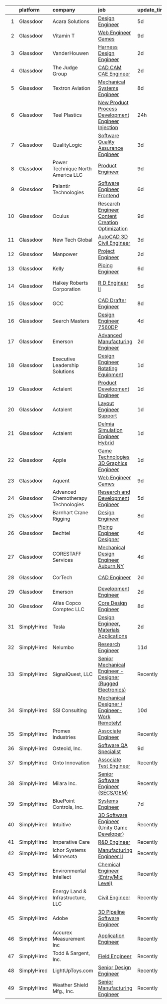 

|    | platform    | company                            | job                                                                                                                                                                                                                                                                                                                                                                                                                                                                                                                                                                                                                                                                                                                                                                                                                                                                                                                                                                                                                                                                                                                                                                                                                                                                                                                                                                                                                                                                                                                                                                   | update_time   | location             |
|---:|:------------|:-----------------------------------|:----------------------------------------------------------------------------------------------------------------------------------------------------------------------------------------------------------------------------------------------------------------------------------------------------------------------------------------------------------------------------------------------------------------------------------------------------------------------------------------------------------------------------------------------------------------------------------------------------------------------------------------------------------------------------------------------------------------------------------------------------------------------------------------------------------------------------------------------------------------------------------------------------------------------------------------------------------------------------------------------------------------------------------------------------------------------------------------------------------------------------------------------------------------------------------------------------------------------------------------------------------------------------------------------------------------------------------------------------------------------------------------------------------------------------------------------------------------------------------------------------------------------------------------------------------------------|:--------------|:---------------------|
|  1 | Glassdoor   | Acara Solutions                    | [Design Engineer](https://www.glassdoor.com/partner/jobListing.htm?pos=127&ao=1110586&s=58&guid=000001810e9f379daa11afca5c437d20&src=GD_JOB_AD&t=SR&vt=w&ea=1&cs=1_eccfbecc&cb=1653807724879&jobListingId=1007887087274&cpc=334ABAF5D42DC775&jrtk=3-0-1g479udui38ql001-1g479udv0j45a800-6f31b7eadf8f5f9d--6NYlbfkN0BQuJXpfawXtfhwzLerQhC04iCxGrelUvn_xttDeop7CMmG32gURwRxtmLdzLGxgESgbFqZVBFJj-11CBje-kqhTPJIbaTwcX9vCt3mVLYvkrvDeaQ1EWwCxja-h5LLrTKHVEgghIMFU1RgGdmQIEOVJIAjbrODrwhLIUsrLIuwCqsj7NzJ81GLncRFP-z2unzAh1M9ZaMk4SdE8BjPZ-OnUGlsfRLMPpmfG-JPjqpcxeACWEG_lJ3e-n742p3wg8yyBony9uXJoLiWn8s6jLgUKyIbAW0cbRIM2ZzllbtPn2h8TApenyGCbYz5vxYbEo6LD2TFR5QoTf_FRk-cevZL8oWBmdXm-oBqHCYZ0aq7pcvsUucPiu6yYnKrPrmldHuNfiDPWy2OIvgrDFmQQwAGXtabf2jsUY21srk3vEJAzV7vmAuqRedmYwQN8AHe9XjA4XcmqAs0KRjTL-EmlX8ElOABdR39B_JsKOgk2x8bJijNH_BhhwGTMHLEK1lRVHqsDQgyW7whzAE00M7wDqW4NEWlKXBHPv6Dr9duJTfcAn5ive75ek5zKgQsmGCN_rWHoKulX1ntVXd2QELebbUvf-NjcOYdzyye6TbihnNMy59DajDzigIhGMVVtaQ403blATdHsu0zJL-di3QcA3QPU_ENGPYSfWweU7Q1LUOyl_1pICERYRW4ecX4Bei-8AZEYQF2fIwhSqatXvAuYAdx)                                                                                                                                                                                                                                                                                                                                                                                                                                                                                            | 5d            | Palmdale, CA         |
|  2 | Glassdoor   | Vitamin T                          | [Web Engineer   Games](https://www.glassdoor.com/partner/jobListing.htm?pos=123&ao=1110586&s=58&guid=000001810e9f379daa11afca5c437d20&src=GD_JOB_AD&t=SR&vt=w&cs=1_7e0861f8&cb=1653807724878&jobListingId=1007877187372&cpc=334ABAF5D42DC775&jrtk=3-0-1g479udui38ql001-1g479udv0j45a800-ba85520fba35234a--6NYlbfkN0DMrcEu7yrtATojKJA7cEzGQ3FdRGWLh0CZQInL4ECGI6k5tN82kdM0OKoro5eXmjrufZqZtXfByovSgcoQcns9-tvlX7OU6IiLd9ywrWj7Fzmp8LuB9hbZck3Dz6xI6qFo1bgRTbIMnDt9sJ4Oerwt-9musdta9CPDWE_MI0E0VdOLbQKNHSW9FlIGU1VmkqtUaDcYAcJu92UE57P1KIDepXyO-eHNYAtbvK78wYHczn1vo_WCFO2_0JDCjuDeHIZDcvdkAiJJEb-JzhzixGhzU-t3L_hXGn3umEYCPJlVzVl5Nf-xcsdR7OxYX3joGcUcGkPbXbpFI0r5boiCn7hUd2mJDJK5a-byGT_qmCMbITlrCGIKT1qRtstADgtYCDdqF7pDqq5ZQAFkIAjnbPlcrYzgLwhvKj4HxZlVZSKsg5J29QEuTNiHilqdhZy30EBJ23e9ABjF4N0INur4A4hS)                                                                                                                                                                                                                                                                                                                                                                                                                                                                                                                                                                                                                                                                                                                                                            | 9d            | Remote               |
|  3 | Glassdoor   | VanderHouwen                       | [Harness Design Engineer](https://www.glassdoor.com/partner/jobListing.htm?pos=119&ao=1110586&s=58&guid=000001810e9f379daa11afca5c437d20&src=GD_JOB_AD&t=SR&vt=w&ea=1&cs=1_152653c1&cb=1653807724877&jobListingId=1007896029376&cpc=39A4E8CE329AB187&jrtk=3-0-1g479udui38ql001-1g479udv0j45a800-91f6ce859843676a--6NYlbfkN0DwTFf1i8tHxx5w6n6Gg6g51G1v2moTctKTWRheSvOoBHnJLacLfpCn6UqJ3ARmIQsf5uvf2ZlR4NmmMZx-ADsGYsocAG02ozqXB4TbmpJEWlPYSzvt_xC6ZFrucGzip7tUmOlpNtYntLM2QnjezsBx28bnQRBRTqcraRCkbNwozm0knocCzroQrHOyG-thFWa8EPcPsYU3pMl7ORPHQQMS9WKytC5jZzyQPAlHJVBP0bwFgoaI_Co0oXDophcVnrrwaPmp2NWy7bhxY8zF3xmW_oZmVQmFWcr4RmxrRf19ZE51qoSnABnUsQQtquFqhZVwpzXErv1Df2psAq64uO8n7W_aULQbs8ieN3mn98UoqB86WCNuw6YSL5UMaqMRZzO8jU0ljVu1Lx2vpZq3qJ9W7OFj9wWNsSX4dwoZc9i5B98AZ5kn7TctHtLs_c3Zhl0BxSmgO6ULIq6upeMrzkUCizvzKsOHjVr1XCS6X4e10LO2hAHJLo5U0zj9WhGoBa-OcGFPIsUQTcsDXu7nLboXV9q1srHQp-loLtr8V_h8i0_lTAb7hgpyjYr11uC9rhGKHXfw7lvfpbOJk71nPm64cMuSA4V4hTA%3D)                                                                                                                                                                                                                                                                                                                                                                                                                                                                                                                                                                                                      | 2d            | Eugene, OR           |
|  4 | Glassdoor   | The Judge Group                    | [CAD CAM CAE Engineer](https://www.glassdoor.com/partner/jobListing.htm?pos=107&ao=1110586&s=58&guid=000001810e9f379daa11afca5c437d20&src=GD_JOB_AD&t=SR&vt=w&cs=1_7b30b247&cb=1653807724876&jobListingId=1007895133794&cpc=FDA93C03AE7AED37&jrtk=3-0-1g479udui38ql001-1g479udv0j45a800-fae78ff3c575c1c6--6NYlbfkN0AEfvaTCbEyT-QU0mB1I0G9RQ6RLW6MmY4ibAKfSb27DkVWgLbvCGilYWmviU5BJjw2-IW_5_zKp2K9Iqb16U6NbR-Nz-4DJPb-tOcj-iN5tBHn0i5grRvx2zpOwwtpGXv040duLfRK3-ZgT8AH3XCX-tBb1HwSjRsp7swUdUfwCw3ZafCGZOO5RnCQOjxY1i4FBhlrFTgigZsykPZ4WiaTaTqPClmLmoDRYLyhGsWIdUTGihLB0km-55t4pTyLc9TMYKtqEzcxXCMeeyZAkitJVz9Ct2NbF4gQtP3rSzT2O3IXsd2-0Wj31ElTjsfL0hvWX9527GrP7g82pMkqBYyWpu0a8qiYOKKbWITgst_Xn0ytJP3Ap7QRQhQUU11ppZJQ0Z_B2j8EmHdjmO25KDQUgETzcEx1xpCpalwOWRNXYiYlvS7r24BolwR0kPCVRvg6UYgxJk1wYZVVF3H5sxF4kt2soAuHQ3g9GxWMirlNALRri2odQcRZi35IpPYtempEhac6h6SH8Ajrje7FO65u_GtOPJlluRFfhBexNS400zHn2k2Ychw8d8o3XG9KXdEDAt1IP8VgG6oer8f0aPOvn1id6hNEFCT6Zgh7lMiDaV2l6_g_6p5QGzUozG_kDADUu0_cGH6msQ%3D%3D)                                                                                                                                                                                                                                                                                                                                                                                                                                                                                                                                                                | 2d            | Remote               |
|  5 | Glassdoor   | Textron Aviation                   | [Mechanical Systems Engineer](https://www.glassdoor.com/partner/jobListing.htm?pos=109&ao=1110586&s=58&guid=000001810e9f379daa11afca5c437d20&src=GD_JOB_AD&t=SR&vt=w&cs=1_5770e007&cb=1653807724876&jobListingId=1007880298806&cpc=BAB9AA3F436D8911&jrtk=3-0-1g479udui38ql001-1g479udv0j45a800-81b35346b537c12a--6NYlbfkN0CMBS5B041_Y8ZzbX96acfEwfe9nE43utDAET7SJzUSwZUaIW1cGVDkJ94Qyb-Afztr6u7-5MBSCy31rEuG5ph8kZL7Go2EV8piyxfU83Z9NlfKIXkG6Bm0uJZzu3bgMOwhsrIbIDi7di4paDD4JHVAhxHPv1OOSj6X6F0pBCi2Ll4DS4GiYINnU56kUUxTWlDyONjXm6A_lYPFLCQmhpdsZlMBkAawj5OCzTvZb6kz7DIfXI6RkF6cijZD0-9hBmhtev_NRqgsgE8z3dMHCwvrriOOPA8VF0qq65FtQgw4-6oMQu7oYcEaDvGHadGX3-phAYtJ97gfL6Kjd_VWmv4pgCAn5evRrAnhpqNC6Zdtnp3XNrmTrZ0Sl_pvDogUNHPs5Tuv6X-ZBBp6dpZu2Osx0GvYZcbdB1XrPD7irpyWPr24LnEV_l7-EDsFntjMGJKlfMltsNmG76mnvE709OHxCP7BuSmtdrOt5XlmGrlDgs89Z6RI3vABOOOJrisz1YEtjq_y4CaR0rQoyv2qW8lDOuG50EduHs0%3D)                                                                                                                                                                                                                                                                                                                                                                                                                                                                                                                                                                                                                                                                       | 8d            | Wichita, KS          |
|  6 | Glassdoor   | Teel Plastics                      | [New Product Process Development Engineer   Injection](https://www.glassdoor.com/partner/jobListing.htm?pos=104&ao=1110586&s=58&guid=000001810e9f379daa11afca5c437d20&src=GD_JOB_AD&t=SR&vt=w&cs=1_5337ec5e&cb=1653807724875&jobListingId=1007900065314&cpc=275B60D2C545FCD5&jrtk=3-0-1g479udui38ql001-1g479udv0j45a800-094c4c9e7bac6208--6NYlbfkN0CRz_6eAniD4B1hq5wXrn7rHUddnZb6rvgfDdRQQgFm5z2mlHHzhccM4uWxrRn_tYmWJLwvGYnWNgm5sc54yejSnPmTG244omHrmBZ2BowOXukx4LY-QlgCO92UlrcbEwdhLqvToUBG43xXNvUD_aarMYQ9eEZrq1Upj3tZlW6IaHOlSgDduh8rTUAkQCRcf6wgT5tk6GjZKeEypraCWLQHyMH1F37qFgmMPPZyEVreHvEW7G8q7G5-phmexR84jgd96Tp9jllGezwSzLwPTn_KkgrjZnbp75GAar-nNwypWZF5m9zcsOJBZ60WfpVWv_GyVjFOJKMRrvtBdWvyZwrvQfv2iBJ3clv0XaAQRMsW0E8UMhAsOwH9E3XepgCZwIVjJl0oM6EKydvhgzNZQO5b_NKTupiuGlySgttcYJOuT-18Wtvm5kyTASfp3PZHuyeofzgioCikDnSWedOQK_8RWFSLfXVRxGFzar4jRKJnPhLqWTXfT3sTz2IAsKyidqmBVyrzG5Z-9DiV1RG2Vqt7LRKF8IDCYQA%3D)                                                                                                                                                                                                                                                                                                                                                                                                                                                                                                                                                                                                                                              | 24h           | Baraboo, WI          |
|  7 | Glassdoor   | QualityLogic                       | [Software Quality Assurance Engineer](https://www.glassdoor.com/partner/jobListing.htm?pos=120&ao=1110586&s=58&guid=000001810e9f379daa11afca5c437d20&src=GD_JOB_AD&t=SR&vt=w&ea=1&cs=1_7b1fb1ee&cb=1653807724878&jobListingId=1007892854116&cpc=654405A9B1E0A9F5&jrtk=3-0-1g479udui38ql001-1g479udv0j45a800-76f66d8ff58404c4--6NYlbfkN0BfCVyGhJxQhQGQE8P30JU6-n5_jcSKbz7MAfWG2cdpnkjQytbRqtwfgrPQOFk0JphZz-gK_8oXS8SWtUJb00WeH9YF_lD9Qvdw-2ikKuD9-DD6B0u55IGI_Eo4Y6VQny_bJPS8CnsgcyAPpseS89S5FWNpFIlOqIfLxfdyp9mSxZqmMECsvIy9IROkeDrjkJ6MGmlERzzb4B4QxY6w2JFIMSOGXq2TdoNomIElEjSNeLpljd7zxv84NmlnJyIq2NlHrvBwmmTpkHHw7l3hXk9lVlzRRUcOWmPUoLlTQzRW4HJYquZF71YnYWlKJNhu71NpEvVnPSJZHHOTc2lCsA1Kiu5YZd7fr0vLNh4GAuJVaSYOFvyJF1oLox_3XUmbuXLvh93X4in8ZO7FgTLX72cJl-I_ZaTILKi1MNwip6Z1phJa3MKEFMJ5bURufGupiNS-_poTSXVR3wxqGiC52Ptmle5FBqPrcPOB2ps2PB8av8NLw9x925ayhl0RRc-MsZdV96pUe8bCSQ%3D%3D)                                                                                                                                                                                                                                                                                                                                                                                                                                                                                                                                                                                                                                                                            | 3d            | Remote               |
|  8 | Glassdoor   | Power Technique North America LLC  | [Product Engineer](https://www.glassdoor.com/partner/jobListing.htm?pos=111&ao=1110586&s=58&guid=000001810e9f379daa11afca5c437d20&src=GD_JOB_AD&t=SR&vt=w&cs=1_5d2bb105&cb=1653807724876&jobListingId=1007877098813&cpc=036CEF58F9688075&jrtk=3-0-1g479udui38ql001-1g479udv0j45a800-d03c30e4ec01b356--6NYlbfkN0AoGSSea4EbNwuUak34nd3j6q4Lw-hnedVURdGF1ylHUR0la5zOCQg91aJoTiA9luwa2-sW1otKLDv8-OtiswDFdl8s-snl6igNj9Xs2MZqDw0tuYHywADJbLWWR5c0V3ZoJfC9gztsJrAEaj-zGubM-wlLNKVQkKrtRVR6z_WrgfB66vlRxH2nVITzjmpOWz4Xvmr15sNkptmFHKT4q6rtEHfquMyu8BNMp9cagzsKwCAUFruOkkeM3fgMUv-xeQjD63MtfOzboiAryT0oyKaRgN_bVtwps5XLLU1NnzLmYe7fOZyMQLyLB1rhQG4lcH65rEf9A2XrV8CwJs7L0mRvwZf1EuS8IyBBtkEMXImohtJDBH8oWcQcDfAgjTpq0c9GLOVoGNeU3x_8tdGHUmhNEJDGOCdyZR7cPSAWBR-UYDMvAcNwjAUcZA7xH6M4KC0hPUGhAfDGghROA4o1gMpv_8af80Ne9C8XveNiRRpfcvbOewpw1pQjr99Kr23V2i0mQeCAxnZXAbMZ9My1FH6Bi5Z9tN7-3BwID6g7iOBtTevy4oqLjoDoZsipg4iWK3fls7dU0xmsHAQ1AKYraF2vBCRC8qOR6kj7peZolZ9Vi2jHWB8GJfesz-oPPLuLp-1QzOdzYDV_WUkv-0Tcnzlq)                                                                                                                                                                                                                                                                                                                                                                                                                                                                                                                                                                | 9d            | Rock Hill, SC        |
|  9 | Glassdoor   | Palantir Technologies              | [Software Engineer  Frontend](https://www.glassdoor.com/partner/jobListing.htm?pos=112&ao=1110586&s=58&guid=000001810e9f379daa11afca5c437d20&src=GD_JOB_AD&t=SR&vt=w&cs=1_58e66cfa&cb=1653807724876&jobListingId=1007883541475&cpc=ACAF1607C5C1E404&jrtk=3-0-1g479udui38ql001-1g479udv0j45a800-273e9f3b14656abe--6NYlbfkN0Brd2bbJv--kwJLf5E6dthOUocw0FyT9949Kzz66cUevmgVuLUFWYj_raqBL5h1rfYkiErpZpI7bA1Th-KP8usW3q1g83mxynqpfK6Hm4UmS0Hlf_vbKNtIkRuuh_nk5dOxOzBUCV73bu8K7Y5-ZwfWH82C9EmFyhhxSYtxZaTrlYqCZOhmBceJQR3FZA7OcgOWAAY2drqZIoC8_aNzx6ogiuGzLga73iVMBVc-4Ut5R_ShzwMo1vem-H_S4tUImjuc-R8rvM6Og4-sPYFR-VW1zVq_NGjM0t8plkUuaKZxY5HPRvgV-_xdwXUJt-MVv4ys_WtUnm8bUpTVJtPW1QviOKFFp3KtVOE238rADrgZayfK0MY_ivaTSYRJoI9wzegNAhspgeB6Q8a1LpdKYrG09vGLIaOsQw1M2Io3uwQEAUf-e8P_3hLV)                                                                                                                                                                                                                                                                                                                                                                                                                                                                                                                                                                                                                                                                                                                                                                                     | 6d            | Washington, DC       |
| 10 | Glassdoor   | Oculus                             | [Research Engineer  Content Creation   Optimization](https://www.glassdoor.com/partner/jobListing.htm?pos=113&ao=1110586&s=58&guid=000001810e9f379daa11afca5c437d20&src=GD_JOB_AD&t=SR&vt=w&cs=1_3bda470e&cb=1653807724876&jobListingId=1007876445802&cpc=1FDE87803EF93CD3&jrtk=3-0-1g479udui38ql001-1g479udv0j45a800-ee7d7767f005b321--6NYlbfkN0DYl4UJW4r1Vl7FEn6T9F-rD9lpC-0oMJVSiWjK_MGUd5ZxEn957iThda3zHpNlLYMzQC5WdBKcvErLqP5wyR9bqqvm4a5-NDxXn9VOZrV03Jl_gBSos4ulujit7pVwh2pzxxBo_gohe7DsvtW4rHqfANdAl5RsxxOtHOKKtnvOv_0WLx2emU6FdiRaJGN3yC64oHkjTFzLoi1VqUAPyD7lkLffL8jvcUTflO9SRQZfYWkaIDz2g9ifupxolegxVj8ENJJJOJaa3Ex2_sd98pW30dpgU9Fl9zi8RIcJ30NNpZbopXZ2if50_iSnlMhmi_9RZmH3ARn8KcIrtNIrESpjWHaxCpVZAMyCm4K9L8-CgE5AmnatV8H280Dx7t6sCGbQYs5cdhDuX730zYUVvo0KCXDNsRIyIWnjGi-PtjWogtOQ1BBaU6Gs3lM8cFFmhOkpp2Eo1CeUjajQR5m1X7g-2sED5j_U-qSO96DCPhBdwekLpjtNj47uCFOz0FuxlPhkWpMAiziJgdZLxdzJcONhZtgLUZU9XKL_5OlFfQdOSVJNXgGSKzcgu9TaEgCoAbaK0QJJTLiKYyAi5EtKlUh5Ug70CAbGVgnjXjqhgoexoVGlJmnNa3Af-l-93DX1Nyi-0mimoP4pH4vIANLvhtKVQ7wfE9Q2xccgTy-qVeIM6IIE3eaNkqvudhQXFLn02b82V169FUUkSru-NyxGVlBc7f1cn5TlsyNQTUrwZF_94u6mB_WHKVQZ0a1td8zdhU4d1IWcxjTkYoWN0F7YjsNHBorgZU5Bf5AWgtBfHxx4i4pRtwEtLqxnHKkZl5EcvhsY4ubkpUsAXnAaNEahjp0BYfLXmNiUG9EBsq7LTVBNjbDNYy2DUGWB_HX9P1dqAnLUTjJv7XGcl_GsjVcfaNhra-iOI1QnuQT-D2Awcw_CpCgtSuQF_6si-szHN9FJs0sHDAeYnw_w95stei8BHpaFV-HRb89fQvZJ_W_wy-qSJC4uDVYiJ6Dw2pgjb-vGYgXB1qbqpOtY_rsO-7AZBdmdwUQ67i8ari4%3D)                                                                                                                | 9d            | Remote               |
| 11 | Glassdoor   | New Tech Global                    | [AutoCAD  3D Civil  Engineer](https://www.glassdoor.com/partner/jobListing.htm?pos=129&ao=1110586&s=58&guid=000001810e9f379daa11afca5c437d20&src=GD_JOB_AD&t=SR&vt=w&ea=1&cs=1_1ec7b190&cb=1653807724879&jobListingId=1007892299091&cpc=AC285F3A3ECA6BB0&jrtk=3-0-1g479udui38ql001-1g479udv0j45a800-efce159ead6570d9--6NYlbfkN0B1v6cdfSmlOI8F5sWBDk_ZDBMLdyqZjH9W0PGaZDPgzA1FIP4NQnp5SK5HdpiRuNXdjjw1eCiF6hd5KYmpcWS1qmB6082xHeSDKtwP6pkvL0LpndX9M6OecV-HvFYw7X4CloVLfinU5KAuAV7jILWcUmcnjoh3z5Hzp1kkP81RyAuHJYG-sgGn8LpDs2My9cvNX_xVQf36reSUfJAOTOk22pBBqDTQy-81Ba87oTKzT0U9nG5TiPyMi0n2ZxtV1ItAn6_EhNwIrd9Lj9gzK7ZBNQslnUboYLNHetNec2-M1-JVnAeLE-cXSH66HP88cxjAmCmlxBScbf-jlRlq4fY7ERp3qcfeBqPNsaGBbdJ7X97JSppNM55fP9-UXoE_XDRPotwXn4rwUi5YSzXUfIWmM8xZX84RmhwvmU9W6wEaUBHbAerxy_eb4qWSHWSgojLE3uT7-2wNuMfdOOLJxK1Yh6ypZB6Ho9T6ndZbgAWUkrudW1rW2EKGlq2TtND4Dik%3D)                                                                                                                                                                                                                                                                                                                                                                                                                                                                                                                                                                                                                                                                                                  | 3d            | Houston, TX          |
| 12 | Glassdoor   | Manpower                           | [Project Engineer](https://www.glassdoor.com/partner/jobListing.htm?pos=102&ao=1110586&s=58&guid=000001810e9f379daa11afca5c437d20&src=GD_JOB_AD&t=SR&vt=w&ea=1&cs=1_1d0b9e98&cb=1653807724875&jobListingId=1007895360166&cpc=F9A77EB4FA44235E&jrtk=3-0-1g479udui38ql001-1g479udv0j45a800-08f9f16906d16bd4--6NYlbfkN0BfB9bErNw1wHM4ifSKSHd55yFkhj-GK1vJEfOFc9t7p04-cSovlNg2daHJoGIH1JQ4GaJ4Zd8ElPS-06OPEkkHs9OMHZxRLUkpUwu2tShFMx_ApwEgPVEA02PRlHzh_as4Qa55DG8_k9bzJToR3OcR7tJjsZsa8U5C1UNQQCcyOT04_y8_BlJEAvvfp7LwGuXlahU-UR5RtaXYjSeiljAaVkcYZGTYDXoB5_hDn_Rh6PXTu12TsOGHPyTF2nFs5YgWnlNdU_S1Db524b8aJk8f5RQEh89aVZ5icUHOcJBB8IVPx_K08wLDORTLGwKRtzOYbRT0rlNrhb7qdSlvst6ohepOdUEvDWzd-PY_WN40AEDy_pTdcZRsxL4ZPRz3yfBQqF2GnmvGn76xBoTYFjSA5s3w2ft7dOkQa39CxqkylfdcCFXbOF5zwJ52WcjYTtxVnOazyd8qnauMnicOeQDAZIWN-cjr6B1NReJ-w94a5xQMCPoS50I5XCEtx-wjEpCRRxRPYN1IGg%3D%3D)                                                                                                                                                                                                                                                                                                                                                                                                                                                                                                                                                                                                                                                                                               | 2d            | Minden, LA           |
| 13 | Glassdoor   | Kelly                              | [Piping Engineer](https://www.glassdoor.com/partner/jobListing.htm?pos=121&ao=1110586&s=58&guid=000001810e9f379daa11afca5c437d20&src=GD_JOB_AD&t=SR&vt=w&cs=1_57fa0ca5&cb=1653807724877&jobListingId=1007883132344&cpc=444700D72F2ECBCE&jrtk=3-0-1g479udui38ql001-1g479udv0j45a800-d4851b0d64223df0--6NYlbfkN0D6qFSVCaa8tXn-rJ3OcXif2lPyFmwsE2iZBGE4YLg1gz3DzxANTQL2R188vJaRnacx-uFIVPLJotGgfyIClu7xTQm1Ga8p3fI7LQ06jwYNTmtaKxeYQ3gPRDaUgQutkv53s5IHwyXNCGUe_X7YZSsE9LZRCk46JkwjLN9WNLhPBwDkNaxVqBPREOrWcn_VSbbzpVZjSrOUvYXP_kKxoujyB3X_QPuYFDD5_cMJUZZy_gw8GIRr4u4mtGtgEr0FdVJyZPQGzZ0NQwsO7UoLEdJzZKjeHNBwV03oRrl_o2EMfDvREXTmy5tenyPpKD8RzgtjbyVkKTCwLQLScbZkJHb-hwWq7ksP0-TNvkKvWIZdc97LK-NrQtMUFD8f3uIRmnLXmQD_E0_XzheMAsGnSWYW5BcyTnAPvimm301nT1jvn6eLiUOHnVsGcgq0jjj-Lpqci7K_Wn8sxurDT2N99_VcfcQywCYjodYficGQ-QO38XbDatChjkRS2rMMLJykAsePgyHreu2TrTIpSbCKnlskIoQCGpKRlO3VGRqDoqs0AjXdbt4BaQtHbx2PtBgpl0THVubB_Gb8oBPVIS82903IfrEl10MbsYLeY16Z3XVxV4UnEW5-bW76FkcOxJdQO-fOxkW-at5ZYDi8b6vP6be8cgQ6lzgnYaz2rxoeYlFgSSC37BYaEuxcinR-dqDyetUiW8IN9a5k2a4vwvai3eh4Qi6OK_wWDNmvX6XO7HiON4Wpt7FxMjE4qUjQM8yR30u4SXflZHcvGWAvCc0Lc8c7b2PpUXmhorX9TLFANZVV_3sK_NEXIAreGokTv0qiA_2k555MDIp7O15s_4jNB4dmXKsFa3edSjY4627VA4-w24xc8EE01Tur6vuVATMqKVVxZTQG5bExreBSQ0WecDXRcn_mWkcROUmWlqAFiGrhH0ziqsdPCy1EnML1reB4hAWJcu4Z1DIxZx91BN2ll6-E5_KDePIbZgtBzNbO59_cp1UWLkxDKcfw4F_T0NrQzh4ttWhBJjYQV6KEuKzy-5Tv6pUEX30H-BfrXbMImnP6itbTsQzzcM11p_iLpJNk-og19764nj8K5uuE4nIi9jwjo-er4RR8Ih9iP9Cbzsy_MzL_4xwjhCK-5j3x91BPcpv1_RsNOZRyYmVAd1F15YBINlq0nkXwbrtueRNqvBSydak5g8sY3lTM) | 6d            | Plaquemine, LA       |
| 14 | Glassdoor   | Halkey Roberts Corporation         | [R D Engineer II](https://www.glassdoor.com/partner/jobListing.htm?pos=105&ao=1110586&s=58&guid=000001810e9f379daa11afca5c437d20&src=GD_JOB_AD&t=SR&vt=w&ea=1&cs=1_8e8a5898&cb=1653807724876&jobListingId=1007885703835&cpc=DF7064BA3070673B&jrtk=3-0-1g479udui38ql001-1g479udv0j45a800-eeea8f48bc3e7a63--6NYlbfkN0Dhi3llBhryOH40nxBqpiHmWepYV3oElJ0AohRe42oAQYnmKrGRmgNnRB3W5WSBTwY1Mt4dUWZgwC-knfO7dadksuITQp9DA9ittz-v8LT26XMMCbLrZt_GzdS4uzribRGBlVOoT2O-ZeddezULPG70MvSTx3m42VZSuU7Pw7eElZCRAOGgyLI1xRDNc0X2BY-oA87PUZIsh-DPuTXmvxTVEDYLli3uOaGYPxcMhreak9QvzGxnZbM43p5WZrOPHCqenUMDfEfEBRUT3SIcTuUDgnauGHk5KXppfRNmm6NF68mP3NeyAhLUcQTXcas7XFJ6aQlakOimV7jMb6OE6hF750iX2NFBazsGCvkBJKmfhurl90tQafjgLpAVn2QPTL-junJlDlfdjRKPqNeM1bW0eudIOdxqmBNWqW6IXy1n_fNRSMVOlAw3fwHrjIakEyHIFF4G4JeJOz2mlviPFsN3TfgVCc7-zv1rhvltqv-3HposELi6O3ObB3IOcW8nTrw%3D)                                                                                                                                                                                                                                                                                                                                                                                                                                                                                                                                                                                                                                                                                                              | 5d            | Saint Petersburg, FL |
| 15 | Glassdoor   | GCC                                | [CAD Drafter   Engineer](https://www.glassdoor.com/partner/jobListing.htm?pos=108&ao=1110586&s=58&guid=000001810e9f379daa11afca5c437d20&src=GD_JOB_AD&t=SR&vt=w&ea=1&cs=1_9ea83bbc&cb=1653807724876&jobListingId=1007879855482&cpc=5EFBB0462F9C6B7A&jrtk=3-0-1g479udui38ql001-1g479udv0j45a800-081d1b3bc851dc11--6NYlbfkN0CsoBBdrhLaqaDwN2WDcf3agEjv68PhQRlu5yjXbv0QXNPFTCdEi6EvlMkfSzbPu1GEh8AD5kbggjqKANIsSSnYF8hyYW0lJcsvYIieTECTyZEs-2kgvSRsBURZq1FPC844zXPhIpgX11E4w4YTQYwvFBgjtKuhil1LI0M5XQ21kSveEl_XMedrB6bQabnaaFnD1bEu7uzDuFTAd6Vdb-Is-c6zRRoJDPwRDs6TCzHftZJC_C8yup9DPhb93ITPZJCZij2WwEaUabec3VWnpVAV_vqANSWw5BzOC5NJM6whq-Xo2rxxUW_ljUsBOxtBs7yOaBU7iQ7wM8VsWOti3deT5YSeNb-BAN1hAaPUG0dP2H9vhw4ZNfAw5EyBnj8gqXTYTTnhxogY3c3WyjHKuCTGM7BjlCHhbGCj3MGFrUAGh80ZYO5RLDqMFr0CI86E1_sdxcPvtjxaG0IsQAMe_RyiOEDum3jRZ8PTkDExu5_O8QJlAmQFNuKvBbTroD5GLsfph2Pzkh9gDpf4udLt4BjvQlY_9hY06Z1-LoGpFJd7qw%3D%3D)                                                                                                                                                                                                                                                                                                                                                                                                                                                                                                                                                                                                                                                         | 8d            | Odessa, TX           |
| 16 | Glassdoor   | Search Masters                     | [Design Engineer   7560DP ](https://www.glassdoor.com/partner/jobListing.htm?pos=128&ao=1110586&s=58&guid=000001810e9f379daa11afca5c437d20&src=GD_JOB_AD&t=SR&vt=w&ea=1&cs=1_dc7f1888&cb=1653807724878&jobListingId=1007889072870&cpc=F4EED0218A761C36&jrtk=3-0-1g479udui38ql001-1g479udv0j45a800-1468e6c2993e6a38--6NYlbfkN0AvxHeaA6nspvrPOE47UTIj4kqjDkBvVqZQ2TNEXxHJW8fvLM2Fvp4zfDcuwTIG1s7STQqIMs8KOZeKHpXch9BPA2456Cm7nEjq114DlnYa-pgYwtUy-OGaKcU3buPP1QylZxfkwaTL4-d67Hmsa5uH9J2b0WQfu_0VVU5h_YUP89L3Y4igFdx1nDQOa1WdMaUOYv0pFyOq6cZUwOQ1TPRVfV0KnMjTLsoaHy3dpImlYd8gqgsUQWqM6mjpANXyp7pHmkptUwMWOe1OL75LrwnYWcKANhH6rTERTXuMk3KNvtvm72FtegVVVt0o7l_NKDa34ZhkBQoKn6wpKZgUFqWI2U3Tp_BSV3nPDmFuy6VerfIzVPihNpRn2b4DnKQsYc7hd385dz42ZeDwUiOdUxx9C-d78kOdLbNY2eKY9pXfcF5h4V9UyT4dyNsswgg3qkJInQJYkBja4rMr5H7UzIqmVJ1inq7ClvFfItRxt-42pfXb1laMol_5jNu9qkZy4q98XDgWUmt2SQ%3D%3D)                                                                                                                                                                                                                                                                                                                                                                                                                                                                                                                                                                                                                                                                                      | 4d            | South Gate, CA       |
| 17 | Glassdoor   | Emerson                            | [Advanced Manufacturing Engineer](https://www.glassdoor.com/partner/jobListing.htm?pos=118&ao=1110586&s=58&guid=000001810e9f379daa11afca5c437d20&src=GD_JOB_AD&t=SR&vt=w&cs=1_4a16ba34&cb=1653807724877&jobListingId=1007894963568&cpc=1FDE87803EF93CD3&jrtk=3-0-1g479udui38ql001-1g479udv0j45a800-63e6185291236e68--6NYlbfkN0C0yHrujcxMCbkaG3IbA09ELIIJjJgF-_zVRJpDqTq0TdmYpHkhqugMUm8iRxiEf25dBoG845KBxrY1hivAv-kY_5KPgqFcl970C4jgnEJJMT0QDBkY1fXxETaI-IxmpxlyOeisXY-50GIAptCMk8JfF_gStQxIhu1_l0pR-kfQd_3iZgNWOFWKQ4q_jVbUDBEc2Rr_oo9n0jM4FSJ6CorFi5fUU9x7z1LgwGQ6VYZGhnwj4NcSXAk9VJDmyjSts4d8UhOhZC0IHAMXAV0A65LwcZPI2nmZPLF-Y4hXcVIy1BGJ1q7WkMLqxYBs0bmu0J-74a-JRW_ymPIA77B_-kwAAjvOQOT2uAsHBZN_Cn8BEDdXl3XW_wO3BhCmGMU0u7-vNe3DSxU0oQOrx0f7WDHKBatjLU7B2Mn-Usmac3LBLouSdH0UoIOldPtQzEMaizpBgevqeLHSLImpBfhtYcMpu_ScSCfucLvyKaDnjNUeQcdn1tpb6lZCOeyckMctx5El_c31wOO-BP1vGQPScLgu5n752LoPLbblZCaDxSKVV0Ea6jFVH3A1g7X4fFZGCNjw7-dbxcceBzMq6KsIuGNyL5xFeudCkg21fUFBDHZv_w%3D%3D)                                                                                                                                                                                                                                                                                                                                                                                                                                                                                                                                                                                     | 2d            | Sidney, OH           |
| 18 | Glassdoor   | Executive Leadership Solutions     | [Design Engineer  Rotating Equipment](https://www.glassdoor.com/partner/jobListing.htm?pos=106&ao=1110586&s=58&guid=000001810e9f379daa11afca5c437d20&src=GD_JOB_AD&t=SR&vt=w&ea=1&cs=1_e5c18d15&cb=1653807724876&jobListingId=1007898516768&cpc=C5C93DE40C8A001B&jrtk=3-0-1g479udui38ql001-1g479udv0j45a800-5443528911bf3118--6NYlbfkN0B1KNGiwQSNbLCryb6AtvL2oE07l-zvCNKPc3E9W9Sx_6IJN00R-G3n3MNW4docgq0v4SesWubuBXbCjA-dwMo3CAjDq0YZdlGLMZLdB-NZgmt2JMr4O3MrIdOvkYXA6O4EYXt1VDxt-fgtMpxgyyezotWBoi-9m92I8SibwVYZKxdWMftonRi6qUlK3kctu-vijjlWDfNvm-FYWu-P15seYHvzlUDoxlmQip-97wItQYO6GWfs-_lwgZam6efDIfMilql51A3bxlgzttnUCLzbQZqd4GqasODoqecCD7XZr_i6aH47B6MHVXhBXQlAIX53XDCzdwhciL_MfkrGDsaRkns_Cl9z6Y0u6GgR-ouhO8bqYcBIeyIfiBOXcMoHrDAETykOodNuy9tfwNVu931LdTxDgv1yhtJn9Km-BbKkKiK18PgPpqpUMF7bs0jq2Nf9_49ILMSBzHmWD1iQvPuo19bdY-QyRaz0CwCzdbeyqc5PTqfjgcQuhkRDZlRw48E%3D)                                                                                                                                                                                                                                                                                                                                                                                                                                                                                                                                                                                                                                                                                          | 1d            | Houston, TX          |
| 19 | Glassdoor   | Actalent                           | [Product Development Engineer](https://www.glassdoor.com/partner/jobListing.htm?pos=126&ao=1110586&s=58&guid=000001810e9f379daa11afca5c437d20&src=GD_JOB_AD&t=SR&vt=w&ea=1&cs=1_8ee9bfff&cb=1653807724878&jobListingId=1007899615800&cpc=334ABAF5D42DC775&jrtk=3-0-1g479udui38ql001-1g479udv0j45a800-ec5a5afe22bc06a7--6NYlbfkN0ChYVx_I3yfZ_JDY3EFoivtqvi_stwnZ_kRt8Dowt_l_d1ydueao4NE-oUleRJ4yhipntb-AE4iXI0vxqhGgEx7E92emhuAscen1kmNEFB4crrSg37_D-JexUfBcmvVlWeP1FdRyh80cJpeO9a_vYOtS179gXpBj59lCx4S-ZKzFgvD77PyyC7nFVaLuYSn5toO4gTNOJKLP2btXhADNGKRl_8eKPovqOZgGBRQXec0cabD1LeXog1eTdzNNaR9Y5yO5ykuyieJU2YnubH2tH6KLCKFuFUUdOIpGvUavNfXTIh_1mGHghqaiJ8Q9iWUsA3YFGnmRoczOA1eJwklt7mwlwlVrueqar5T38p13FokZHHWb4rQlcwA6P448WQswRFz0ondUbgNIORF473hzXG-kTFoGn5KShM4OS0H9zE9HTjnJXKbFyj00C0t3Blm2RtAdozvO25kJrSNVCTlbyqjoflvPGHkB32vM93zUJ7AKju_i3np0P4zbd55P69DXmVNpHg1Ek1IjRiIPPJ0098LushaTB6CupZzT0znZrFbL2aseSjkje-6kT9h4Q4oiG1gIv9NRDeSOrL4g1IhtEXNRa0d8ROrng1AyNCoRUNDckAu8X_agiJT7k90nwkID18vgJOsqEiH7eQzZlIktRuVALIz1ahEubih1XGh1JRsWKcsgqfHZL3X71rplbux5MknxyZnx8T9cCt-f-1yL_aAuJowCbHY5z3h-3mr2BDQ54SNH7RGe18pEvkLFHNXbReHlG7iUnH9ztc3v_gxrpiIDQUSfRnGEwKmXa2Fw3iuQAlsssyPJ0qVT4fqa_oMHu9Y3FToM3e2LUa0IwZK2oqhRTjSi5Dce2WMu9VC_4sNJlsrzgY6RZ3TaU6ESBRTGcq6Zq06eSpnfnLKr35gjbbFJt7Yy2q_d0cm0PVjAVarZUkEpoK8A8J-obJPZoVXLKdc7BDzvX46Q-LtvWbYFJK8)                                                                                                                                                                                                               | 1d            | Minneapolis, MN      |
| 20 | Glassdoor   | Actalent                           | [Layout Engineer   Support](https://www.glassdoor.com/partner/jobListing.htm?pos=124&ao=1110586&s=58&guid=000001810e9f379daa11afca5c437d20&src=GD_JOB_AD&t=SR&vt=w&ea=1&cs=1_1670c26f&cb=1653807724878&jobListingId=1007899615722&cpc=F4EED0218A761C36&jrtk=3-0-1g479udui38ql001-1g479udv0j45a800-328ff9145f12de51--6NYlbfkN0ChYVx_I3yfZ_JDY3EFoivtqvi_stwnZ_kRt8Dowt_l_d1ydueao4NE-oUleRJ4yhipntb-AE4iXOXYDao7wEZP8dS4kJO9BK2pr9XlaileSswH2iqaf43NS88OusRDf9Ad7BM_Y241_vX5f-epU2BASRZuiSj19yquuZZ-gxBIQDasKeIDE358VescUOOEzC_kr9YeiPyqmEfdIjTnXJciGdrobAHqcE9anf1bz0WbRb6dT9x4BPSgV118KJyWtIelyGj7SpzMg2EPF2YB0HZBhRz0cd89Sab5KoxBvCpcQ58oT2YKzsXW8gZQBrXKsHxQ30nrz2H-YkPPmR-nhOqHlZy5afxO-UAJPK_c-I59i9veTVr5yAE2jLtZiXsfrPRGWxRLNg6NtTprHdiSSAPGxCdUE7SGqMkYtdsrcq6wIskTmPxc7v7xv5Ot9xrNEsM0J9x4jLe5-QZKymcWyIUJohMvWRPIXiQ3N1qiL-cLHloogHq6ib5KDsl4CF0a1z-r7kOO3xc8agWMH1EOyi0Tn-ZveoieJhKWL5VGcTFPzA1KmhwWJLMVR1zBdlhZ4rdO8-CNPfuv0stUWuZDXwSaNaW1hn6R2AOjNKt9OrXbP_V2R1J7nCnVlrIOFHPm87RjHCdXkNBF6-PzspmLmQszuV25Vw2AfHsWzD2y7xOZPSMt8BcebHZuyMzK3TBSo5EyAqDluFtr9_95fCvycQgD81NNiP0SyE24-hHAWm51-V1fy_gjVKJUr_xzHcWrJjaj83hxdSS6-pesujjK29NDt5h-0dHz-VVGRsoEzYLyM_cnVmkEJi43S9PGv6K3sxxD43YON2XOgygUB1sgFEbIaaiizLXgon0gyEcdiFTco5Tv-9MkcVKp5BamgyMU4wmeKklEo2s66CVu8G9AYavCJPOhrFjhgogeuZrskMIYiLdBuuG0-BIQN9HtBNfgYAZHIWDdbOxcVglZVVOCwq47)                                                                                                                                                                                                                  | 1d            | Auburn Hills, MI     |
| 21 | Glassdoor   | Actalent                           | [Delmia Simulation Engineer   Hybrid](https://www.glassdoor.com/partner/jobListing.htm?pos=122&ao=1110586&s=58&guid=000001810e9f379daa11afca5c437d20&src=GD_JOB_AD&t=SR&vt=w&ea=1&cs=1_8c5d400c&cb=1653807724878&jobListingId=1007899410209&cpc=F4EED0218A761C36&jrtk=3-0-1g479udui38ql001-1g479udv0j45a800-43d413247a022dab--6NYlbfkN0ChYVx_I3yfZ_JDY3EFoivtqvi_stwnZ_kRt8Dowt_l_d1ydueao4NE-oUleRJ4yhiUWNHAderUd4FCE6Zvc_PpmEifl3dCWB33xA4hcBuvCVi9_fDPj_I6r_3dRciCWdUaKxTlnMNGI8NgYfpNRSb1hTBnJkwh9P1gi8yh6XBLNRRxf9cnZTOkh91cumb_-H0cfpOe1-E21C5nCdSjvCz1c5BSUwmpzMxpDroNHzQixSuYfobaucjE9o_Eyq5sL6SZD_qV60vffRPNoioZiMtDVfjxJq7KGrVQcDXnCYou0W5JgbdXUBBQFFSJkI4KLSxG48zP4RPxoF2STQaN0YFLNwl9Bc5OTYnhUJnoTxaiPyRQ-K3_Yvh8MXIuHUH3v-hsFktjgLPXM2UA_ioP6s4sFH3tO6_0YwPm5aMVA-Ezl5x5QPBiBW1MXFjV_GtebDr3fFYZvG-Y_iaD_XI9qZW0BgS597BvNEU1J82a0GAiHwxZqvfwnzg-oZRc5sUiLuWv3KuXaULW51aQAygjlrcnlZ2ldd5HKNlUPAXQ2lPBZ6aHq6NccrbNdjKJBZelzRceLpTdVkEqAX3UtnwgvKaxzCrJX1grHrvcr1OIUcdmxIwqJss7LLaeJ3b-5n2Et9989dL1t2KJh5IDtRJdSVQigd3jelik2HNZH8wEDal3wxYUbaYhTrY4SdfDYwkfQeyY6BS0xub08jwpOKSxmcdxbCX1ZEzD85UdwpyOoo5ndQg0eIU-BDF-SslkLQsqVTpEwcK420V6kQ4I20m9P0D6pnSXc79WnyGAg_bmxNZIW1BSF_lFCarhS6jIsPsh-AcmmAd0lQ0ZZjE9nhhY7xKKQUNWfSBiv_kMRKTQzrMVnYIajWXKJtyY7huuvgnr-7xRMYRVhL9PJ4Yzke_s24H7rPyJKdPkWl8FKwpM9WR-os1Vo208UGV0VIIpdPWOTyXT-tXf2-quAGsamrxNBOUW)                                                                                                                                                                                                        | 1d            | Marysville, OH       |
| 22 | Glassdoor   | Apple                              | [Game Technologies 3D Graphics Engineer](https://www.glassdoor.com/partner/jobListing.htm?pos=114&ao=1110586&s=58&guid=000001810e9f379daa11afca5c437d20&src=GD_JOB_AD&t=SR&vt=w&cs=1_2e039146&cb=1653807724877&jobListingId=1007897913384&cpc=8795CF9063CD573D&jrtk=3-0-1g479udui38ql001-1g479udv0j45a800-657f79cc39d85f12--6NYlbfkN0BvKrLyj5gPmtZO9T8euul8TCxuuKNOtzRJOomxnwSEodTz2Bc-sPZlADHp0xxmf8Xq9_ti3Wl2aurzOBya4B5N2vDLSOWj3FoiZwn5VzDo4mTgHIfcvSbGAbYXfazgkjRHIVuG0gGPMcloBCGq74MPOeeEQvuX7LK_dGcQtmVXl7IAzl900radeYlkGKZ-J3lFmh96SIxosGJ8HVfPgBn3Q47035RS4wYe_7iQcllKRp_gM9bkRZKuvhJVJCq80rr0AZyI2Njewmkp0X3aQ0a0lm7ElgLTe2RhzJiIlTkGAkMLxrTK8UEjzE_IBmCQaEQO9Q32nfff_LjV1x90EafRaBlioMIY4lmSBR8VRMidRywu_u1H0EehiPLohTkm16YhpHl8LIGRB3EftV4k92HpWTMhDVHcEfwro4Jq2tyoy2-ngKtSsu-Myqv6Uut3b4TrbTRCZT8fIM6wVZTP6JZpGNVtmWY-qb3PBsIsKgSekdOWrjjVaywaoORTPQUFfFwoWfcqhb8_unJ0HHFpkZU7e3ZcgRf8DmwSxQfdN4litAzUlDJlN_ZzF6jtX2OInNuxd52OgEajva15-RqPzP0FM5C978XeFhyZXuP7NSXjIU4F_JltedyG9gQvbiClHKB7BC-oRJId_E2BCAUYlMj-X2U5HjiRzogyhz1nCJLeTxoMyws1L3sOX-cyFd-Pp0-V_ak4cjnLyHJ5A0lr9JXuoLTGriXsGqioNLUhN1kYXqLrB9OTyZgCEOHoYxH4EguEPRDjB0vAqoXgPvdnqhVZJK0UEkQAcBDB0vFKFXHbgIFAT4N0Gfe1TG_pnUsZCHqenbDiaQ-j2u5kTzHuUkb10Iu5mrpkY92eZlLSt1xrKdK2LPoAjYV12KOO8z2yuoX8FcuFdJ8RuQNjyDNWasUiV9GsMfjqdxMNUan4tx1Na1WlghOKC4Jq)                                                                                                                                                                                                                                          | 1d            | Austin, TX           |
| 23 | Glassdoor   | Aquent                             | [Web Engineer   Games](https://www.glassdoor.com/partner/jobListing.htm?pos=125&ao=1110586&s=58&guid=000001810e9f379daa11afca5c437d20&src=GD_JOB_AD&t=SR&vt=w&cs=1_6c9cd24c&cb=1653807724878&jobListingId=1007877306825&cpc=F41FEAB56D215062&jrtk=3-0-1g479udui38ql001-1g479udv0j45a800-68a9b777e3a659a6--6NYlbfkN0DMrcEu7yrtATojKJA7cEzGQ3FdRGWLh0CZQInL4ECGI9gD0Wolx9R2EDT7B77c2cTyQDkqyA_RLUPLSr_UN_4NftBJaOPNLUMmij9rPpvngV8PgdHTiIzgGvb88G52RLGcnOL2AM7qFmRF7Ec7QQCfYCL_viId-I14_yH_xlNXomi8uwIrFiNsyeX4km7fdty4KLbaFARve4jwrFBOdqmrR4Z5yz7KgsIoXf5s8qqIiUWD0Lf0sBoPXFihrHIBSMFf8aJ20fvHLWCV9fMgUmVeXeATIstZi0telB5f5JxteABzkmc-e-pxGJ28NwbI7jHDTJDCRR7eeYhilLR5ztJ5KUuv-GbTBPPBGsA_evhMSmDn8MvTS71s04k8CIkLGZk3Lu5Mvnwh8hiIa-ES7w1DSSEuvxK6N9yLaCZ_gcMjH2HMeJRS-OaSy4M4s1IUwExVHbJuEEqw0A%3D%3D)                                                                                                                                                                                                                                                                                                                                                                                                                                                                                                                                                                                                                                                                                                                                                                | 9d            | Remote               |
| 24 | Glassdoor   | Advanced Chemotherapy Technologies | [Research and Development Engineer](https://www.glassdoor.com/partner/jobListing.htm?pos=103&ao=1110586&s=58&guid=000001810e9f379daa11afca5c437d20&src=GD_JOB_AD&t=SR&vt=w&ea=1&cs=1_84705c43&cb=1653807724876&jobListingId=1007886002286&cpc=AA7790897323AD50&jrtk=3-0-1g479udui38ql001-1g479udv0j45a800-82b9fed06fbcca84--6NYlbfkN0Cp_WSJKd_Pz82imZmURPbhd3kYBsiZi4lpMLOH6vOlLErgHEpgfNVHFpdm7LJEXD0ohyX_ek-asgW9RlCwSDSCD1R52grno64mYhxGaht4oI617Ouhrsxi4lmIqIcG3iZPoGIF_HoZZefjDJ2AXXlcXgRbOD0sQxpq-ZM3g9PeVpC82v5mOOO4_36-JZBHIr87x48_5HXCM7OgOMsHUbiuJgZYr2kJix1vBkCP88aX9mlAGE6vINreA8ElndtmLrLJ8hB_mWeeip0zKBCZ1oYcOdFeKDi4f6wEnWDdTZrYzl9xAS9rYNuRjM3aWqLoyQNwcu8Mnu4i1aDJM7ptPU5zpQ9KELK31pHrU568ijyH6S-AqKAdV2Hy9x-yOeOmVtBES_x1pRiEWeQhZLDy4BeWcg6kGpQwL-RYtqIjgwh9HtcIOT78fXHxFHdVUc8N-IeOw7pUzFgwXgso0iPHhcnD-Qp14sflEKxYECKZ61mUONBuGj3JN4hRhbSA45kngM2qT8QQnauXzw%3D%3D)                                                                                                                                                                                                                                                                                                                                                                                                                                                                                                                                                                                                                                                                              | 5d            | Cary, NC             |
| 25 | Glassdoor   | Barnhart Crane   Rigging           | [Design Engineer](https://www.glassdoor.com/partner/jobListing.htm?pos=101&ao=1110586&s=58&guid=000001810e9f379daa11afca5c437d20&src=GD_JOB_AD&t=SR&vt=w&cs=1_83b0f4fe&cb=1653807724875&jobListingId=1007880309309&cpc=5D41213DABD2E4BB&jrtk=3-0-1g479udui38ql001-1g479udv0j45a800-165c239de2ab316a--6NYlbfkN0AwxFrJGwS9K_C1M85066wFv8jYmfRtiu_VsG4QsXi7IbEhWwb0a7OpWAqEZwvsuYm9gUBGeNl7egKIdsXkt8Til5_OCPjPXCfhUi-xfr12CaEeyoO5CXMmQ7HT31x6iV86AxEl-7xZEawM-x8bn0oJ3q_bjzZl__eggRDVc8dkWlNFgiSO_OOP5f5KLRnZ1FroxursTYnLfWFmYLMD5vdjZlbRTrlEK59QYmFBr8JB_7z1pOCimDDAXB6IvZllu6DfgZQNYwuoswU_IVpMsmNFi7MRr1jNpW0k_YIdrlpAa46oedDebSElbqGIRV3Ue2xpx5Z1RcAzGtkO4bG5wwXl1hKR88kRnDglJAuTlqFFmOhBBxYyCjMzXAXMBb-5RlZ5Cg3aKBLtZzJ7_iFuTxTDcAK63YHC6xZBNqdmhhvwAoiKBqMLrkSKz50B4kDCUk7yJiMhJPWpT3ggeJ0AXZeJTYc2ISxnzLU5ey24moG9AfP9JnmEJ-i5ls2FTKNV-1Ok-yFflnAwyegRxh2ZM3vy6W1BZywtGYQSNhAwvdVyu1kkM2ZpEE7X_D8m4Hj5s7DM9dfRU-0Fdz44UKiJIwqP)                                                                                                                                                                                                                                                                                                                                                                                                                                                                                                                                                                                                                                 | 8d            | Memphis, TN          |
| 26 | Glassdoor   | Bechtel                            | [Piping Engineer Designer](https://www.glassdoor.com/partner/jobListing.htm?pos=115&ao=1110586&s=58&guid=000001810e9f379daa11afca5c437d20&src=GD_JOB_AD&t=SR&vt=w&cs=1_0af3c7e8&cb=1653807724877&jobListingId=1007890717576&cpc=AC285F3A3ECA6BB0&jrtk=3-0-1g479udui38ql001-1g479udv0j45a800-d9e091a59aaf3f87--6NYlbfkN0D1HrGvM3IO11DU-hdc4u4iftvEi0SlREeNwZASq2ihTw1OyUwQHweFYxnUKMnFMotR662vhk3LuCtlVyiBdq6w4rWu90xG-8Q7NBZxp_tEGXSzslouOqk-bl4SXY24aWSjuyHEECwgqTfLOT3jmc07tfBXLT-PSzQoiSuk2LyhQiodSSN1HSIGzheSqkdoJFBnHjXjfdRI6-r7L2uLT4Up7D7X8_scHRXQWINtIN1WdkkkfnV1qfChn9yqz5Fb19Owwtk12zKPjH1yVEANVlam3Fqrl09lg4O1I8nb007x9pyAL-tygMv0fAWYGS3EtCS9KZQLjok-xpUN4O9ZS6A_RfIZDy2LZHxOJ9P6zQ-_1RT0m5smqkjLMu9060Q7VBEcF5obMU-KxN72ndapXfgZMcWd74SK-c3Xz8MhFu1TWaZI-tanJUCPDRYkjyA9M2NQeDBFXgcP4dsmJzyIJRD2I1EznnQv7mdDJyNbWg2AiBT2Bmpne9f8WV3c3aNR92w_b_0wAh5OjL7QFiNxW0VeEPIhND9mWopBrrrsit_oUDdpfELYtArtT7FHjzoBVOvkMDoXObJNdHUAHw0X5eA5)                                                                                                                                                                                                                                                                                                                                                                                                                                                                                                                                                                                                                        | 4d            | Reston, VA           |
| 27 | Glassdoor   | CORESTAFF Services                 | [Mechanical Design Engineer   Auburn NY](https://www.glassdoor.com/partner/jobListing.htm?pos=130&ao=1110586&s=58&guid=000001810e9f379daa11afca5c437d20&src=GD_JOB_AD&t=SR&vt=w&ea=1&cs=1_a6d6356f&cb=1653807724879&jobListingId=1007889273566&cpc=C4A69CCDBB3B9599&jrtk=3-0-1g479udui38ql001-1g479udv0j45a800-c34164bf144e22c9--6NYlbfkN0D-k3L9B_pmNE7Ep94moqBSGw2aPRf10zKFmNQXICY4NxjfCEW-hFUEczoObrmeXmQCqY2hvQStUevrJeJ-nbO8JXGjZ6RaBMCvl3N9Z7uE-56H7MtZHN57WxnappFSkzqZC5EIDxR3mLWOu-Rn7eVw8lJythCCF1KdLbLcA41ljpaJAG8A2xsHFcawp6w6ewLeyYmEYN4L3_3n9MXa6p1qpk2rrKbY3UVLca5DwL-P66nYfnmHbW1tDJy-QiXFY6_6ffWll2drv8HiwFv9kGn25Hrn2P5-qylPP-BhqAbK1Q9x2uZx-0mlD99yNdGq-s8DMQ_q_ohR_UOejSjq5rY0a9gOB8__EODg8Ec2vB_EMp25aWeSSvbBe_01LfSZwqK4434Eu6mjXkqTrdAgSX95IIM28Bmu9ph2IEi95Rc7D9s83u0w-HAzQidmJhSGPxW3bTTDWHphnCOkw8Wp9KGslmh8_lhOlWu6PK5261wSKbOiz9XFGMUy0qGlHdyU0RIQfwEZMRALqB8iDuVOUZvU)                                                                                                                                                                                                                                                                                                                                                                                                                                                                                                                                                                                                                                                                     | 4d            | Auburn, NY           |
| 28 | Glassdoor   | CorTech                            | [CAD Engineer](https://www.glassdoor.com/partner/jobListing.htm?pos=117&ao=1110586&s=58&guid=000001810e9f379daa11afca5c437d20&src=GD_JOB_AD&t=SR&vt=w&cs=1_4bfe5659&cb=1653807724877&jobListingId=1007895380597&cpc=3DB599BF2F4828F0&jrtk=3-0-1g479udui38ql001-1g479udv0j45a800-15a6c5d12851f5db--6NYlbfkN0ATCZlh4at3dJuJ3v9QYE_c1VOYF6jG6qQshNoY64OlFFfJ6Ge9uDdKikCaZVHSHEd8A8EVDwvZ1SLJj5gXLcumsff99q_MdfZPa3zNOFMx6Svw99LqBHwrXjiD0wA689SNGFBQUVh_4enz59c35mIqeG5hVjAb9iqjAd2rPLqMAOh9qtXb8PEt1LdXmothu-Sm2DxmNDGOp_tnIJ8Qu9DnKgbDpmbMHc3pspWOZ9UB-uJ0FLQHi8R2jUiSMBJHFeDJMmimzYSX9cqyYY3oqP6Uwy5YqgSG623Wd8z3TAGpXLpNOSZqaUX0H4Yg2CsbBSO6Tq1_T0I81G6-D2-MpFokqe_PCGvWX_i52SBoDeGvi8CwA8smrUO40otL96pGOBVB21iYv-HjUtobnpFWWDAE9EBlOSFdhoErh4_mDD9WxeedJ0AsPq8z5Kvupz5SyJCalJ45JNTizDsmDRArWc7hXcCP3i61w71i0rVHflAReBVJLKOiLzma6nI3Tsbwo4cbvXGiJFEVV90tFimC0KSn1Bo0oNMaOgT9IDL5ikZaHL5BkcLHmAO2NdYFikVeVG8WoiFBukf3dexAbvu1lo8R)                                                                                                                                                                                                                                                                                                                                                                                                                                                                                                                                                                                                                                    | 2d            | El Segundo, CA       |
| 29 | Glassdoor   | Emerson                            | [Development Engineer](https://www.glassdoor.com/partner/jobListing.htm?pos=116&ao=1110586&s=58&guid=000001810e9f379daa11afca5c437d20&src=GD_JOB_AD&t=SR&vt=w&cs=1_046d5810&cb=1653807724877&jobListingId=1007894963876&cpc=1FDE87803EF93CD3&jrtk=3-0-1g479udui38ql001-1g479udv0j45a800-c1024d8b7a3c0d93--6NYlbfkN0C0yHrujcxMCbkaG3IbA09ELIIJjJgF-_zVRJpDqTq0TdmYpHkhqugMUm8iRxiEf25dBoG845KBxo0NbVT2jYw2gu-SL9LqzBHhGvzj64SPYwsTl_h4zorAYf6twa1mCQqNzd_kpUOSjZINNoC_MEXMs59eirfqrbzuizS4ie-iyP40x-q9VQRrVJCgPovNDODRLR4loglnuVgne7oTNqoC9nSkZCYZxnlNe_zoUU0NB5JpHvN-G8VC1tLti9-UiAGRWGid8n8TlB4rLv7NUCI8xKytMYQwfFG0a47BV79VPlsiYwfRLcPT3jBNdbqVlvFsqeWVmESNJ9O4INhBC3Zm6--lUiu1gm5CNCD6GZLhVkIUn9sgFV90UhWnqp4tGXdW7bJgvV86XJkR_qBVqtP5l5LOh3A2bOWYCk4myVCblgCjceRRsKludiLe4mr5vNlBtWlG6zu_F7Wd9lX8jpKSACqGD_y0EU7sq39uSXkeXtlDF7tf7wC_wZdz3xy06zc8C8fJQdCBbNJu9ENK-zQ-X8ISl88wsFEj8z3v5u9CEmQ9qUd4FFBBecOGqzzuUerpEu0wd9oJGg-25YLEDOEm6X1I3dBQC2dJdLPMRrjlpQ%3D%3D)                                                                                                                                                                                                                                                                                                                                                                                                                                                                                                                                                                                                | 2d            | Rockford, IL         |
| 30 | Glassdoor   | Atlas Copco Comptec LLC            | [Core Design Engineer](https://www.glassdoor.com/partner/jobListing.htm?pos=110&ao=1110586&s=58&guid=000001810e9f379daa11afca5c437d20&src=GD_JOB_AD&t=SR&vt=w&cs=1_3fe8dee4&cb=1653807724876&jobListingId=1007879756009&cpc=FF950A86FEA5DF54&jrtk=3-0-1g479udui38ql001-1g479udv0j45a800-e7107bde5623a557--6NYlbfkN0AoGSSea4EbNwuUak34nd3j6q4Lw-hnedVURdGF1ylHUR0la5zOCQg91aJoTiA9luwXX0v-E8HXSOCk9JODTTp4G8nlMhToBMKe8otIsxOmytDnwt1groE_fDiOkw0A1sV5lQFDFzLJsw18ESCKkZzZlEf9TfmfTjLQCKV7lpg1YqqAG0HD6b0WOSg1gxyQfN6GLWp8qI0qul0lIDkI1sn9O_nVrEwcA4adKAwMXdyvoIZd1ym33RImd7OfcvmGS-Qo_B-0JESLVhmOwDm_wNFc2TiKZWyYlNqEICId9PdVCjZbDTOXqDGunSJ8Tk8PXSFh49YEo13W555vcZFHLpDq-Mtn0NlHuBNZ4Mwskn9iLlU3HzjRc7uaMEC-4n6ZRZ5PVD-jozeoYE4f5xcDn2tqHw0M2t_NI9TPuWEuv0BoJshJ9m--MvW1qBJVw8thp7U4cl-OIbDRFd4fS0YrChDKJ-FqJpwbkZ5sFzYcN76zE6Y4tiPMLnjShuff_FFmFQPUsw6bWL9J9SnW9jZntt9dGd7oiiDrbrbzKm5CaUt2yr0NF5L0rzeVemVPo3rchlB3uitmgL1xymAYglo6XuZV1lowMKKjn6j4EbVRNp1HQfMOAOsUgPlZUdkW3DNC0xQM_XwgIyvWRa8cPEMcd3yZ6WEOioNTJSw%3D)                                                                                                                                                                                                                                                                                                                                                                                                                                                                                                                                              | 8d            | Voorheesville, NY    |
| 31 | SimplyHired | Tesla                              | [Design Engineer, Materials Applications](https://www.simplyhired.com/job/yoaBtnKUSii1Ni_GjTXx0pikRxaf4_HY0r6JQ7uegJhkejkEfgFEZQ?q=3d+engineer)                                                                                                                                                                                                                                                                                                                                                                                                                                                                                                                                                                                                                                                                                                                                                                                                                                                                                                                                                                                                                                                                                                                                                                                                                                                                                                                                                                                                                       | 2d            | Palo Alto, CA        |
| 32 | SimplyHired | Nelumbo                            | [Research Engineer](https://www.simplyhired.com/job/YgHiqHObH8LimJazTS1W8lLtVO0-kJdLam9GwMoPbXb6O-E3k8-6Dg?q=3d+engineer)                                                                                                                                                                                                                                                                                                                                                                                                                                                                                                                                                                                                                                                                                                                                                                                                                                                                                                                                                                                                                                                                                                                                                                                                                                                                                                                                                                                                                                             | 11d           | Hayward, CA          |
| 33 | SimplyHired | SignalQuest, LLC                   | [Senior Mechanical Engineer - Designer (Rugged Electronics)](https://www.simplyhired.com/job/y9m54EIWTgRUOXYc39jRqzvWM8rR4Sbw_dyibCPqVa3obhUDn9eukg?q=3d+engineer)                                                                                                                                                                                                                                                                                                                                                                                                                                                                                                                                                                                                                                                                                                                                                                                                                                                                                                                                                                                                                                                                                                                                                                                                                                                                                                                                                                                                    | Recently      | Lebanon, NH          |
| 34 | SimplyHired | SSI Consulting                     | [Mechanical Designer / Engineer-Work Remotely!](https://www.simplyhired.com/job/VaQNU5xa0G0WPVoJDTZmSlYzUVaGMxkaDtl0vmWmIJo_ihyEyT9pRw?q=3d+engineer)                                                                                                                                                                                                                                                                                                                                                                                                                                                                                                                                                                                                                                                                                                                                                                                                                                                                                                                                                                                                                                                                                                                                                                                                                                                                                                                                                                                                                 | 10d           | Remote               |
| 35 | SimplyHired | Promex Industries                  | [Associate Engineer](https://www.simplyhired.com/job/UlM6bvftCRwqNoefOt88-0Jdo2UQfn8RDwm3DFjfdPjX8B96xcOzDA?q=3d+engineer)                                                                                                                                                                                                                                                                                                                                                                                                                                                                                                                                                                                                                                                                                                                                                                                                                                                                                                                                                                                                                                                                                                                                                                                                                                                                                                                                                                                                                                            | Recently      | Santa Clara, CA      |
| 36 | SimplyHired | Osteoid, Inc.                      | [Software QA Specialist](https://www.simplyhired.com/job/ly5HyP4aIf4gIhZWjtlIH6PMELKmU7EOcxFhjLBSMLGip6o1t9nQlw?q=3d+engineer)                                                                                                                                                                                                                                                                                                                                                                                                                                                                                                                                                                                                                                                                                                                                                                                                                                                                                                                                                                                                                                                                                                                                                                                                                                                                                                                                                                                                                                        | 9d            | Santa Clara, CA      |
| 37 | SimplyHired | Onto Innovation                    | [Associate Test Engineer](https://www.simplyhired.com/job/PuIzd0uBw58o-EQwehKLli8Kn5qMhun7JbfM6u38BLFzBEmbsfOE6g?q=3d+engineer)                                                                                                                                                                                                                                                                                                                                                                                                                                                                                                                                                                                                                                                                                                                                                                                                                                                                                                                                                                                                                                                                                                                                                                                                                                                                                                                                                                                                                                       | Recently      | Milpitas, CA         |
| 38 | SimplyHired | Milara Inc.                        | [Senior Software Engineer (SECS/GEM)](https://www.simplyhired.com/job/dY60qtDfBwbfX0vOXzRRCd0luHdbe8Rc784CyBQFvhqExxp-qLu1Ww?q=3d+engineer)                                                                                                                                                                                                                                                                                                                                                                                                                                                                                                                                                                                                                                                                                                                                                                                                                                                                                                                                                                                                                                                                                                                                                                                                                                                                                                                                                                                                                           | Recently      | Milford, MA          |
| 39 | SimplyHired | BluePoint Controls, Inc.           | [Systems Engineer](https://www.simplyhired.com/job/Czg9p1CVLG8RuU-3j10XxyDaNlfXHYFSuY466-wfGIYBiAdc0qDk7w?q=3d+engineer)                                                                                                                                                                                                                                                                                                                                                                                                                                                                                                                                                                                                                                                                                                                                                                                                                                                                                                                                                                                                                                                                                                                                                                                                                                                                                                                                                                                                                                              | 7d            | Milpitas, CA         |
| 40 | SimplyHired | Intuitive                          | [3D Software Engineer (Unity Game Developer)](https://www.simplyhired.com/job/YTOvFJXvAbRwchd1DbPF6R3dYi5BgaHMLaSEm2H7poI19AFGV5Vx3Q?q=3d+engineer)                                                                                                                                                                                                                                                                                                                                                                                                                                                                                                                                                                                                                                                                                                                                                                                                                                                                                                                                                                                                                                                                                                                                                                                                                                                                                                                                                                                                                   | Recently      | Sunnyvale, CA        |
| 41 | SimplyHired | Imperative Care                    | [R&D Engineer](https://www.simplyhired.com/job/1DUlUkIPb3WPHwZRlDv4r_Clmvj6GghxwYQrLaWUBzCPLU7rHb0sAg?q=3d+engineer)                                                                                                                                                                                                                                                                                                                                                                                                                                                                                                                                                                                                                                                                                                                                                                                                                                                                                                                                                                                                                                                                                                                                                                                                                                                                                                                                                                                                                                                  | Recently      | Campbell, CA         |
| 42 | SimplyHired | Ichor Systems Minnesota            | [Manufacturing Engineer II](https://www.simplyhired.com/job/XpLm4KpblEXrB_s-iCzKmUvZD-wWwhfk8yq83ZdypmXZUENIKyBdtw?q=3d+engineer)                                                                                                                                                                                                                                                                                                                                                                                                                                                                                                                                                                                                                                                                                                                                                                                                                                                                                                                                                                                                                                                                                                                                                                                                                                                                                                                                                                                                                                     | Recently      | Sauk Rapids, MN      |
| 43 | SimplyHired | Environmental Intellect            | [Chemical Engineer (Entry/Mid Level)](https://www.simplyhired.com/job/WTkhBST3Wm_PWMXhwdj9lQnlW7WgVbojXPI3vBOrBC9RxvVS3nUVDw?q=3d+engineer)                                                                                                                                                                                                                                                                                                                                                                                                                                                                                                                                                                                                                                                                                                                                                                                                                                                                                                                                                                                                                                                                                                                                                                                                                                                                                                                                                                                                                           | Recently      | Remote               |
| 44 | SimplyHired | Energy Land & Infrastructure, LLC  | [Civil Engineer](https://www.simplyhired.com/job/H7--2lBbvC3yOOsdR-r_hzqbftSw64iY5jZpFxIeAo5wiW0hSDwSNQ?q=3d+engineer)                                                                                                                                                                                                                                                                                                                                                                                                                                                                                                                                                                                                                                                                                                                                                                                                                                                                                                                                                                                                                                                                                                                                                                                                                                                                                                                                                                                                                                                | Recently      | Murfreesboro, TN     |
| 45 | SimplyHired | Adobe                              | [3D Pipeline Software Engineer](https://www.simplyhired.com/job/vqMyYIBbBMi9Sk62SM_k1LBrrz8Xs7YwhdumuGaYfz6gj8KDMoRH5w?q=3d+engineer)                                                                                                                                                                                                                                                                                                                                                                                                                                                                                                                                                                                                                                                                                                                                                                                                                                                                                                                                                                                                                                                                                                                                                                                                                                                                                                                                                                                                                                 | Recently      | San Jose, CA         |
| 46 | SimplyHired | Accurex Measurement Inc            | [Application Engineer](https://www.simplyhired.com/job/Tb8NJfHCeAz3wMJ_SEbztpHvWq4PqVZM0EomLYZlIEsiM2vsJnJTaw?q=3d+engineer)                                                                                                                                                                                                                                                                                                                                                                                                                                                                                                                                                                                                                                                                                                                                                                                                                                                                                                                                                                                                                                                                                                                                                                                                                                                                                                                                                                                                                                          | Recently      | Grand Rapids, MI     |
| 47 | SimplyHired | Todd & Sargent, Inc.               | [Field Engineer](https://www.simplyhired.com/job/OH_0DcgoaXcglYMEBorv4JBVysztn-6ol-y0Xanlso9znHkp6GopYg?q=3d+engineer)                                                                                                                                                                                                                                                                                                                                                                                                                                                                                                                                                                                                                                                                                                                                                                                                                                                                                                                                                                                                                                                                                                                                                                                                                                                                                                                                                                                                                                                | Recently      | Hays, KS             |
| 48 | SimplyHired | LightUpToys.com                    | [Senior Design Engineer](https://www.simplyhired.com/job/bsemqCegwlGrvTU4tq6jKpAFWqMO2hAAjHD8VAF2l_5IGZioW3iK2g?q=3d+engineer)                                                                                                                                                                                                                                                                                                                                                                                                                                                                                                                                                                                                                                                                                                                                                                                                                                                                                                                                                                                                                                                                                                                                                                                                                                                                                                                                                                                                                                        | Recently      | Sellersburg, IN      |
| 49 | SimplyHired | Weather Shield Mfg., Inc.          | [Senior Manufacturing Engineer](https://www.simplyhired.com/job/hy815bvuM_XE9nKexy34UP998xPu0gxLiXDAIUugLRC6plKPrKbL2Q?q=3d+engineer)                                                                                                                                                                                                                                                                                                                                                                                                                                                                                                                                                                                                                                                                                                                                                                                                                                                                                                                                                                                                                                                                                                                                                                                                                                                                                                                                                                                                                                 | Recently      | Park Falls, WI       |